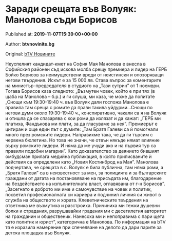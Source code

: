 
# Заради срещата във Волуяк: Манолова съди Борисов

Published at: **2019-11-07T15:39:00+00:00**

Author: **btvnovinite.bg**

Original: [bTV Новините](https://btvnovinite.bg/bulgaria/zaradi-sreshtata-vav-volujak-manolova-sadi-borisov.html)

Неуспелият кандидат-кмет на София Мая Манолова е внесла в Софийския районен съд искова молба срещу премиера и лидер на ГЕРБ Бойко Борисов за неимуществени вреди от неистински и опозоряващи негови твърдения. Искът е за 15 000 лв.
Става въпрос за коментарите на министър-председателя в студиото на „Тази сутрин” от 1 ноември.
Тогава Борисов каза следното: „Възмутен човек, който е при тях (в щаба на Манолова – б.р.) и ги слуша, ми каза, че може да попитате „Снощи към 19:30-19:40 ч. във Волуяк дали госпожа Манолова е правила там среща с ромите да прави такива уйдурми...Снощи по негови думи около 19:30-19:40 ч., конспиративно, чакали са я на Волуяк и отишла да се спазарява с кои роми да излязат и да кажат: „ГЕРБ ми платиха, Фандъкова ми плати, за да гласуваме за нея”.
Премиерът е цитиран и още един път с думите: „Там Братя Галеви са ѝ помогнали много през ромските лидери. Направихме така, че да ги търсим с червена бюлетина. Но това не значи, че отвън някъде нямат влияние върху ромските лидери. И няма да ме учуди ако и на първия тур са правили подобни магарии”.
Като доказателство за деянието бившият омбудсман прилага медийна публикация, в която приписваните ѝ действия са определени като „Новия Костинброд на Мая”.
Манолова подчертава, че срещата в с. Волуяк е била публична, там няма роми, а „Братя Галеви” са в неизвестност за мен, за полицията и за българските граждани от датата на постановяване на присъдата им, благодарение на бездействието на изпълнителната власт, оглавявана от г-н Борисов”.
„Засегнато е доброто ми име и самочувствие на човек и политик, посветил професионалната си кариера и подчинил личния си живот в служба на обществото и хората. Клеветническите твърдения на ответника ме възмутиха и разстроиха. Причиниха ми тежки душевни болки и страдания, разрушавайки градения ми с десетилетия авторитет на гражданин и общественик. Нанесоха ми и непоправима с пари щета като политик и юрист”, категорична е Манолова.
По информация на bTV тя е изразила намерение при спечелване на делото да дари парите за детска площадка във Волуяк.
